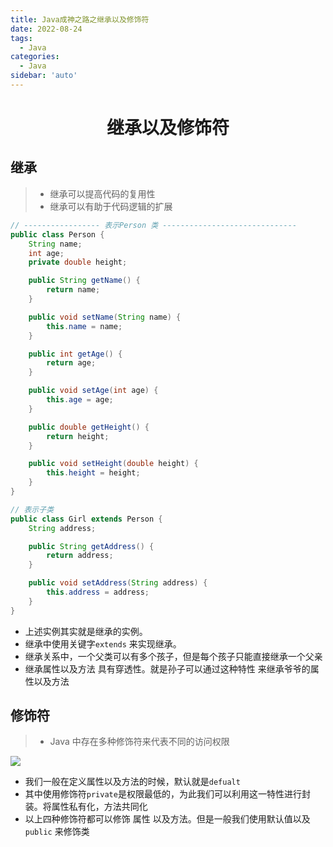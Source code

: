 ```yaml
---
title: Java成神之路之继承以及修饰符
date: 2022-08-24
tags:
  - Java
categories:
  - Java
sidebar: 'auto'
---
```


<div align = "center"><h1>继承以及修饰符</h1></div>


## 继承

> - 继承可以提高代码的复用性
> - 继承可以有助于代码逻辑的扩展

```Java
// ----------------- 表示Person 类 ------------------------------
public class Person {
    String name;
    int age;
    private double height;

    public String getName() {
        return name;
    }

    public void setName(String name) {
        this.name = name;
    }

    public int getAge() {
        return age;
    }

    public void setAge(int age) {
        this.age = age;
    }

    public double getHeight() {
        return height;
    }

    public void setHeight(double height) {
        this.height = height;
    }
}

// 表示子类
public class Girl extends Person {
    String address;

    public String getAddress() {
        return address;
    }

    public void setAddress(String address) {
        this.address = address;
    }
}
```

- 上述实例其实就是继承的实例。
- 继承中使用关键字`extends` 来实现继承。
- 继承关系中，一个父类可以有多个孩子，但是每个孩子只能直接继承一个父亲
- 继承属性以及方法 具有穿透性。就是孙子可以通过这种特性 来继承爷爷的属性以及方法

## 修饰符

> - Java 中存在多种修饰符来代表不同的访问权限

![ ](https://img-blog.csdnimg.cn/22056804b8034ad68595b8858aab4726.png)

- 我们一般在定义属性以及方法的时候，默认就是`defualt`
- 其中使用修饰符`private`是权限最低的，为此我们可以利用这一特性进行封装。将属性私有化，方法共同化
- 以上四种修饰符都可以修饰 属性 以及方法。但是一般我们使用默认值以及`public` 来修饰类
